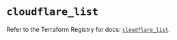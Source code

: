 # `cloudflare_list`

Refer to the Terraform Registry for docs: [`cloudflare_list`](https://registry.terraform.io/providers/cloudflare/cloudflare/5.7.1/docs/resources/list).
